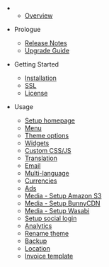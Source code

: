- 
    - [Overview](overview.md)
- Prologue
    - [Release Notes](releases.md)
    - [Upgrade Guide](upgrade.md)
- Getting Started
    - [Installation](installation.md)
    - [SSL](ssl.md)
    - [License](license.md)
    
- Usage
  - [Setup homepage](usage-homepage.md)
  - [Menu](usage-menu.md)
  - [Theme options](usage-theme-options.md)
  - [Widgets](usage-widgets.md)
  - [Custom CSS/JS](usage-custom-css-js.md)
  - [Translation](usage-translation.md)
  - [Email](usage-email.md)
  - [Multi-language](usage-multi-language.md)
  - [Currencies](usage-currencies.md)
  - [Ads](usage-ads.md)
  - [Media - Setup Amazon S3](usage-media-s3.md)
  - [Media - Setup BunnyCDN](usage-media-bunnycdn.md)
  - [Media - Setup Wasabi](usage-media-wasabi.md)
  - [Setup social login](usage-social-login.md)
  - [Analytics](usage-analytics.md)
  - [Rename theme](theme-rename.md)
  - [Backup](usage-backup.md)
  - [Location](usage-location.md)
  - [Invoice template](invoice-template.md)
  
